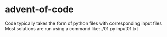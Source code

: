 # advent-of-code
Code typically takes the form of python files with corresponding input 
files
Most solutions are run using a command like:
./01.py input01.txt
